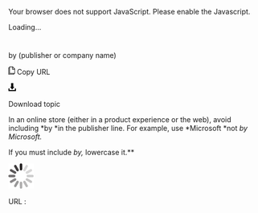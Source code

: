 Your browser does not support JavaScript. Please enable the Javascript.

Loading...

# 

by (publisher or company name)

![Copy URL](by_files/Copy.png)
Copy URL

![Download](by_files/Download.png)

Download topic

In an online store (either in a product experience or the web), avoid including *by *in the publisher line. For example, use *Microsoft *not *by Microsoft.*

If you must include *by,* lowercase it.**

![In progress](by_files/activity-large.gif)

URL :
